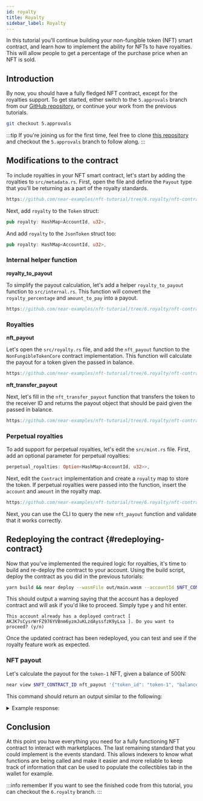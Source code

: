 ```yaml
---
id: royalty
title: Royalty
sidebar_label: Royalty
---
```


In this tutorial you'll continue building your non-fungible token (NFT) smart contract, and learn how to implement the ability for NFTs to have royalties. This will allow people to get a percentage of the purchase price when an NFT is sold.

## Introduction

By now, you should have a fully fledged NFT contract, except for the royalties support.
To get started, either switch to the `5.approvals` branch from our [GitHub repository](https://github.com/near-examples/nft-tutorial/), or continue your work from the previous tutorials.

```bash
git checkout 5.approvals
```

:::tip
If you're joining us for the first time, feel free to clone [this repository](https://github.com/near-examples/nft-tutorial/) and checkout the `5.approvals` branch to follow along.
:::

## Modifications to the contract

To include royalties in your NFT smart contract, let's start by adding the royalties to `src/metadata.rs`.
First, open the file and define the `Payout` type that you'll be returning as a part of the royalty standards.

```rust reference
https://github.com/near-examples/nft-tutorial/tree/6.royalty/nft-contract/src/metadata.rs#L3-L8
```

Next, add `royalty` to the `Token` struct:

```rust
pub royalty: HashMap<AccountId, u32>,
```

And add `royalty` to the `JsonToken` struct too:

```rust
pub royalty: HashMap<AccountId, u32>,
```

### Internal helper function

**royalty_to_payout**

To simplify the payout calculation, let's add a helper `royalty_to_payout` function to `src/internal.rs`.
This function will convert the `royalty_percentage` and `amount_to_pay` into a payout.

```rust reference
https://github.com/near-examples/nft-tutorial/tree/6.royalty/nft-contract/src/internal.rs#L5-L8
```

### Royalties

**nft_payout**

Let's open the `src/royalty.rs` file, and add the `nft_payout` function to the `NonFungibleTokenCore` contract implementation.
This function will calculate the payout for a token given the passed in balance.

```rust reference
https://github.com/near-examples/nft-tutorial/tree/6.royalty/nft-contract/src/royalty.rs#L23-L60
```

**nft_transfer_payout**

Next, let's fill in the `nft_transfer_payout` function that transfers the token to the receiver ID and returns the payout object that should be paid given the passed in balance.

```rust reference
https://github.com/near-examples/nft-tutorial/tree/6.royalty/nft-contract/src/royalty.rs#L64-L125
```

### Perpetual royalties

To add support for perpetual royalties, let's edit the `src/mint.rs` file. First, add an optional parameter for perpetual royalties:

```rust
perpetual_royalties: Option<HashMap<AccountId, u32>>,
```

Next, edit the `Contract` implementation and create a `royalty` map to store the token. If perpetual royalties were passed into the function, insert the `account` and `amount` in the royalty map.

```rust reference
https://github.com/near-examples/nft-tutorial/tree/6.royalty/nft-contract/src/mint.rs#L17-L28
```

Next, you can use the CLI to query the new `nft_payout` function and validate that it works correctly.

## Redeploying the contract {#redeploying-contract}

Now that you've implemented the required logic for royalties, it's time to build and re-deploy the contract to your account.
Using the build script, deploy the contract as you did in the previous tutorials:

```bash
yarn build && near deploy --wasmFile out/main.wasm --accountId $NFT_CONTRACT_ID
```

This should output a warning saying that the account has a deployed contract and will ask if you'd like to proceed. Simply type `y` and hit enter.

```
This account already has a deployed contract [ AKJK7sCysrWrFZ976YVBnm6yzmJuKLzdAyssfzK9yLsa ]. Do you want to proceed? (y/n)
```

Once the updated contract has been redeployed, you can test and see if the royalty feature work as expected.

### NFT payout

Let's calculate the payout for the `token-1` NFT, given a balance of 500N:

```bash
near view $NFT_CONTRACT_ID nft_payout '{"token_id": "token-1", "balance": 500, "max_len_payout": 100}'
```

This command should return an output similar to the following:

<details>
<summary>Example response: </summary>
<p>

```json
[]
```

</p>
</details>


## Conclusion

At this point you have everything you need for a fully functioning NFT contract to interact with marketplaces.
The last remaining standard that you could implement is the events standard. This allows indexers to know what functions are being called and make it easier and more reliable to keep track of information that can be used to populate the collectibles tab in the wallet for example.

:::info remember
If you want to see the finished code from this tutorial, you can checkout the `6.royalty` branch. 
:::

<!--
## Bonus track

Maybe extend the previous marketplace to introduce royalties now? Not sure.. 
-->
